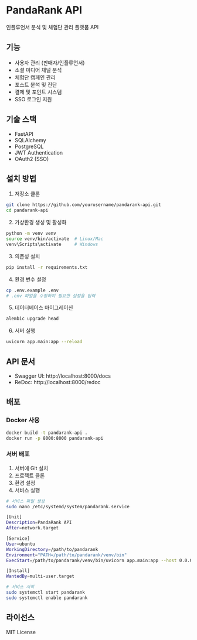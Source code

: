# PandaRank API

인플루언서 분석 및 체험단 관리 플랫폼 API

## 기능

- 사용자 관리 (판매자/인플루언서)
- 소셜 미디어 채널 분석
- 체험단 캠페인 관리
- 포스트 분석 및 진단
- 결제 및 포인트 시스템
- SSO 로그인 지원

## 기술 스택

- FastAPI
- SQLAlchemy
- PostgreSQL
- JWT Authentication
- OAuth2 (SSO)

## 설치 방법

1. 저장소 클론
```bash
git clone https://github.com/yourusername/pandarank-api.git
cd pandarank-api
```

2. 가상환경 생성 및 활성화
```bash
python -m venv venv
source venv/bin/activate  # Linux/Mac
venv\Scripts\activate     # Windows
```

3. 의존성 설치
```bash
pip install -r requirements.txt
```

4. 환경 변수 설정
```bash
cp .env.example .env
# .env 파일을 수정하여 필요한 설정을 입력
```

5. 데이터베이스 마이그레이션
```bash
alembic upgrade head
```

6. 서버 실행
```bash
uvicorn app.main:app --reload
```

## API 문서

- Swagger UI: http://localhost:8000/docs
- ReDoc: http://localhost:8000/redoc

## 배포

### Docker 사용

```bash
docker build -t pandarank-api .
docker run -p 8000:8000 pandarank-api
```

### 서버 배포

1. 서버에 Git 설치
2. 프로젝트 클론
3. 환경 설정
4. 서비스 실행

```bash
# 서비스 파일 생성
sudo nano /etc/systemd/system/pandarank.service

[Unit]
Description=PandaRank API
After=network.target

[Service]
User=ubuntu
WorkingDirectory=/path/to/pandarank
Environment="PATH=/path/to/pandarank/venv/bin"
ExecStart=/path/to/pandarank/venv/bin/uvicorn app.main:app --host 0.0.0.0 --port 8000

[Install]
WantedBy=multi-user.target

# 서비스 시작
sudo systemctl start pandarank
sudo systemctl enable pandarank
```

## 라이선스

MIT License 